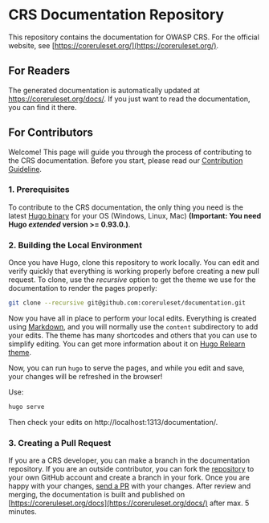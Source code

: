# CRS Documentation Repository

This repository contains the documentation for OWASP CRS. For the official website, see [https://coreruleset.org/](https://coreruleset.org/).

## For Readers

The generated documentation is automatically updated at https://coreruleset.org/docs/. If you just want to read the documentation, you can find it there.

## For Contributors

Welcome! This page will guide you through the process of contributing to the CRS documentation. Before you start, please read our [Contribution Guideline](content/development/contribution_guidelines.md).

### 1. Prerequisites

To contribute to the CRS documentation, the only thing you need is the latest [Hugo binary](https://gohugo.io/getting-started/installing/) for your OS (Windows, Linux, Mac) **(Important: You need Hugo _extended_ version >= 0.93.0.)**.

### 2. Building the Local Environment

Once you have Hugo, clone this repository to work locally. You can edit and verify quickly that everything is working properly before creating a new pull request.
To clone, use the *recursive* option to get the theme we use for the documentation to render the pages properly:

```bash
git clone --recursive git@github.com:coreruleset/documentation.git
```

Now you have all in place to perform your local edits. Everything is created using [Markdown](https://www.markdownguide.org/), and you will normally use the `content` subdirectory to add your edits. The theme has many shortcodes and others that you can use to simplify editing. You can get more information about it on [Hugo Relearn theme](https://themes.gohugo.io/themes/hugo-theme-relearn/).

Now, you can run `hugo` to serve the pages, and while you edit and save, your changes will be refreshed in the browser!

Use:
```bash
hugo serve
```

Then check your edits on http://localhost:1313/documentation/.

### 3. Creating a Pull Request

If you are a CRS developer, you can make a branch in the documentation repository. If you are an outside contributor, you can fork the [repository](https://github.com/coreruleset/documentation/) to your own GitHub account and create a branch in your fork. Once you are happy with your changes, [send a PR](https://github.com/coreruleset/documentation/pulls) with your changes. After review and merging, the documentation is built and published on [https://coreruleset.org/docs](https://coreruleset.org/docs/) after max. 5 minutes.
